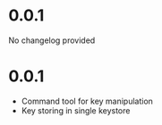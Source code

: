 # 0.0.1

No changelog provided
# 0.0.1

* Command tool for key manipulation
* Key storing in single keystore 